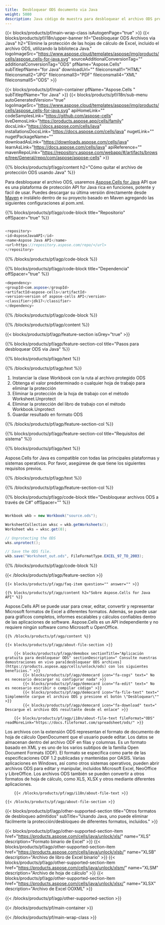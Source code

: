 ```yaml
---
title:  Desbloquear ODS documento via Java
weight: 5080
description: Java código de muestra para desbloquear el archivo ODS protegido con contraseña en Java entorno de tiempo de ejecución para aplicaciones JSP/JSF y aplicaciones de escritorio.
---
```

{{< blocks/products/pf/main-wrap-class isAutogenPage="true" >}}
{{< blocks/products/pf/i18n/upper-banner h1="Desbloquear ODS Archivos via Java" h2="Elimine la protección de las hojas de cálculo de Excel, incluido el archivo ODS, utilizando la biblioteca Java." logoImageSrc="https://www.aspose.cloud/templates/aspose/img/products/cells/aspose_cells-for-java.svg" sourceAdditionalConversionTag="" additionalConversionTag="ODS" pfName="Aspose.Cells" subTitlepfName="for Java" downloadUrl="" fileiconsmall1="HTML" fileiconsmall2="JPG" fileiconsmall3="PDF" fileiconsmall4="XML" fileiconsmall5="ODS" >}}

{{< blocks/products/pf/main-container pfName="Aspose.Cells " subTitlepfName="for Java" >}}
{{< blocks/products/pf/i18n/sub-menu autoGeneratedVersion="true" logoImageSrc="https://www.aspose.cloud/templates/aspose/img/products/cells/aspose_cells-for-java.svg" apiHomeLink="" codeSamplesLink="https://github.com/aspose-cells" liveDemosLink="https://products.aspose.app/cells/family" docsLink="https://docs.aspose.com/cells/java" installationsDocsLink="https://docs.aspose.com/cells/java" nugetLink="" nugetPackageName="" downloadAsLink="https://downloads.aspose.com/cells/java" learnAsLink="https://docs.aspose.com/cells/java" apiReference="" mavenRepoLink="https://repository.aspose.com/webapp/#/artifacts/browse/tree/General/repo/com/aspose/aspose-cells" >}}

{{% blocks/products/pf/agp/content h2="Cómo quitar el archivo de protección ODS usando Java" %}}

 Para desbloquear el archivo ODS, usaremos
 [Aspose.Cells for Java](https://products.aspose.com/cells/java) 
 API que es una plataforma de protección API for Java rica en funciones, potente y fácil de usar. Puedes descargar su última versión directamente desde
 [Maven](https://repository.aspose.com/webapp/#/artifacts/browse/tree/General/repo/com/aspose/aspose-cells) 
 e instálelo dentro de su proyecto basado en Maven agregando las siguientes configuraciones al pom.xml.

{{% blocks/products/pf/agp/code-block title="Repositorio" offSpacer="true" %}}

```cs

<repository>
<id>AsposeJavaAPI</id>
<name>Aspose Java API</name>
<url>https://repository.aspose.com/repo/</url>
</repository>

```

{{% /blocks/products/pf/agp/code-block %}}

{{% blocks/products/pf/agp/code-block title="Dependencia" offSpacer="true" %}}

```cs
<dependency>
<groupId>com.aspose</groupId>
<artifactId>aspose-cells</artifactId>
<version>version of aspose-cells API</version>
<classifier>jdk17</classifier>
</dependency>

```

{{% /blocks/products/pf/agp/code-block %}}

{{% /blocks/products/pf/agp/content %}}

{{< blocks/products/pf/agp/feature-section isGrey="true" >}}

{{% blocks/products/pf/agp/feature-section-col title="Pasos para desbloquear ODS via Java" %}}

{{% blocks/products/pf/agp/text %}}

{{% /blocks/products/pf/agp/text %}}

1.  Instanciar la clase Workbook con la ruta al archivo protegido ODS
1.  Obtenga el valor predeterminado o cualquier hoja de trabajo para eliminar la protección
1.  Eliminar la protección de la hoja de trabajo con el método Worksheet.Unprotect
1.  Eliminar la protección del libro de trabajo con el método Workbook.Unprotect
1.  Guardar resultado en formato ODS

{{% /blocks/products/pf/agp/feature-section-col %}}

{{% blocks/products/pf/agp/feature-section-col title="Requisitos del sistema" %}}

{{% blocks/products/pf/agp/text %}}

 Aspose.Cells for Java es compatible con todas las principales plataformas y sistemas operativos. Por favor, asegúrese de que tiene los siguientes requisitos previos.

{{% /blocks/products/pf/agp/text %}}

{{% /blocks/products/pf/agp/feature-section-col %}}

{{% blocks/products/pf/agp/code-block title="Desbloquear archivos ODS a través de C#" offSpacer="" %}}

```cs

Workbook wkb = new Workbook("source.ods");

WorksheetCollection wksc = wkb.getWorksheets();
Worksheet wks = wksc.get(0);

// Unprotecting the ODS
wks.unprotect();

// Save the ODS file.
wkb.save("Worksheet_out.ods", FileFormatType.EXCEL_97_TO_2003);

```

{{% /blocks/products/pf/agp/code-block %}}

{{< /blocks/products/pf/agp/feature-section >}}

    {{< blocks/products/pf/agp/faq-item question="" answer="" >}}
 

<!-- aboutfile Starts -->

    {{% blocks/products/pf/agp/content h2="Sobre Aspose.Cells for Java API" %}}

 Aspose.Cells API se puede usar para crear, editar, convertir y representar Microsoft formatos de Excel a diferentes formatos. Además, se puede usar para gráficos completos, informes escalables y cálculos confiables dentro de las aplicaciones de software. Aspose.Cells es un API independiente y no requiere ningún software como Microsoft u OpenOffice.



    {{% /blocks/products/pf/agp/content %}}

    {{< blocks/products/pf/agp/about-file-section >}}

        {{< blocks/products/pf/agp/demobox sectionTitle="Aplicación gratuita para desbloquear ODS" sectionDescription=" Consulte nuestras demostraciones en vivo para[desbloquear ODS archivos](https://products.aspose.app/cells/unlock/ods) con los siguientes beneficios." >}}
            {{< blocks/products/pf/agp/democard icon="fa-cogs" text=" No es necesario descargar ni configurar nada" >}}
            {{< blocks/products/pf/agp/democard icon="fa-edit" text=" No es necesario escribir o compilar código" >}}
            {{< blocks/products/pf/agp/democard icon="fa-file-text" text=" Simplemente cargue el archivo ODS y presione el botón \"Desbloquear\"" >}}
            {{< blocks/products/pf/agp/democard icon="fa-download" text=" Descargue el archivo ODS resultante desde el enlace" >}}

        {{< blocks/products/pf/agp/i18n/about-file-text fileFormat="ODS" readMoreLink="https://docs.fileformat.com/spreadsheet/ods/" >}}
Los archivos con la extensión ODS representan el formato de documento de hoja de cálculo OpenDocument que el usuario puede editar. Los datos se almacenan dentro del archivo ODF en filas y columnas. Es un formato basado en XML y es uno de los varios subtipos de la familia Open Document Formats (ODF). El formato se especifica como parte de las especificaciones ODF 1.2 publicadas y mantenidas por OASIS. Varias aplicaciones en Windows, así como otros sistemas operativos, pueden abrir archivos ODS para editar y manipular, incluidos Microsoft Excel, NeoOffice y LibreOffice. Los archivos ODS también se pueden convertir a otros formatos de hoja de cálculo, como XLS, XLSX y otros mediante diferentes aplicaciones.

        {{< /blocks/products/pf/agp/i18n/about-file-text >}}

    {{< /blocks/products/pf/agp/about-file-section >}}

<!-- aboutfile Ends -->

{{< blocks/products/pf/agp/other-supported-section title="Otros formatos de desbloqueo admitidos" subTitle="Usando Java, uno puede eliminar fácilmente la protección/desbloqueo de diferentes formatos, incluidos." >}}

{{< blocks/products/pf/agp/other-supported-section-item href="https://products.aspose.com/cells/java/unlock/xls/" name="XLS" description="Formato binario de Excel" >}}
{{< blocks/products/pf/agp/other-supported-section-item href="https://products.aspose.com/cells/java/unlock/xlsb/" name="XLSB" description="Archivo de libro de Excel binario" >}}
{{< blocks/products/pf/agp/other-supported-section-item href="https://products.aspose.com/cells/java/unlock/xlsm/" name="XLSM" description="Archivo de hoja de cálculo" >}}
{{< blocks/products/pf/agp/other-supported-section-item href="https://products.aspose.com/cells/java/unlock/xlsx/" name="XLSX" description="Archivo de Excel OOXML" >}}

{{< /blocks/products/pf/agp/other-supported-section >}}

{{< /blocks/products/pf/main-container >}}
    
{{< /blocks/products/pf/main-wrap-class >}}
